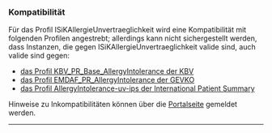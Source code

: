 ### Kompatibilität


Für das Profil ISiKAllergieUnvertraeglichkeit wird eine Kompatibilität mit folgenden Profilen angestrebt; allerdings kann nicht sichergestellt werden, dass Instanzen, die gegen ISiKAllergieUnvertraeglichkeit valide sind, auch valide sind gegen:
* [das Profil KBV_PR_Base_AllergyIntolerance der KBV](https://fhir.kbv.de/StructureDefinition/KBV_PR_Base_AllergyIntolerance)
* [das Profil EMDAF_PR_AllergyIntolerance der GEVKO](https://fhir.gevko.de/StructureDefinition/EMDAF_PR_AllergyIntolerance)
* [das Profil AllergyIntolerance-uv-ips der International Patient Summary](http://hl7.org/fhir/uv/ips/StructureDefinition/AllergyIntolerance-uv-ips)

Hinweise zu Inkompatibilitäten können über die [Portalseite](https://service.gematik.de/servicedesk/customer/portal/16) gemeldet werden.

---
